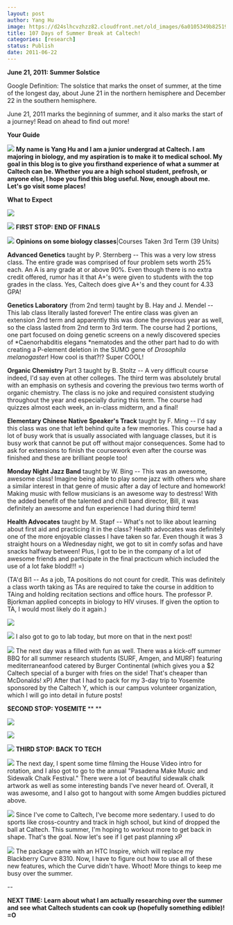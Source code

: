```yaml
---
layout: post
author: Yang Hu
image: https://d24slhcvzhzz82.cloudfront.net/old_images/6a0105349b8251970b0154332c7933970c-800wi.jpg
title: 107 Days of Summer Break at Caltech!
categories: [research]
status: Publish
date: 2011-06-22
---
```



**June 21, 2011: Summer Solstice**

Google Definition: The solstice that marks  the onset of summer, at the time of the longest day, about June 21 in  the northern hemisphere and December 22 in the southern hemisphere.

June 21, 2011 marks the beginning of summer, and it also marks the start of a journey! Read on ahead to find out more!

**Your Guide**

![](https://d24slhcvzhzz82.cloudfront.net/old_images/6a0105349b8251970b014e894cb8df970d-800wi.jpg)
**My name is Yang Hu and I am a junior undergrad at Caltech. I am majoring in biology, and my aspiration is to make it to medical school. My goal in this blog is to give you firsthand experience of what a summer at Caltech can be. Whether you are a high school student, prefrosh, or anyone else, I hope you find this blog useful. Now, enough about me. Let's go visit some places!**

**What to Expect**

![](https://d24slhcvzhzz82.cloudfront.net/old_images/6a0105349b8251970b01538f59848c970b-800wi.jpg)


![](https://d24slhcvzhzz82.cloudfront.net/old_images/caltech_as_it_happens/6a0105349b8251970b014e894cbcf5970d.jpg)
**FIRST STOP: END OF FINALS**

![](https://d24slhcvzhzz82.cloudfront.net/old_images/6a0105349b8251970b014e894ccd73970d-800wi.jpg)
**Opinions on some biology classes**|Courses Taken 3rd Term (39 Units)

**Advanced Genetics** taught by P. Sternberg -- This was a very low stress class. The entire grade was comprised of four problem sets worth 25% each. An A is any grade at or above 90%. Even though there is no extra credit offered, rumor has it that A+'s were given to students with the top grades in the class. Yes, Caltech does give A+'s and they count for 4.33 GPA!

**Genetics Laboratory** (from 2nd term) taught by B. Hay and J. Mendel -- This lab class literally lasted forever! The entire class was given an extension 2nd term and apparently this was done the previous year as well, so the class lasted from 2nd term to 3rd term. The course had 2 portions, one part focused on doing genetic screens on a newly discovered species of *Caenorhabditis elegans *nematodes and the other part had to do with creating a P-element deletion in the SUMO gene of *Drosophila melanogaster*! How cool is that?!? Super COOL!

**Organic Chemistry** Part 3 taught by B. Stoltz -- A very difficult course indeed, I'd say even at other colleges. The third term was absolutely brutal with an emphasis on sythesis and covering the previous two terms worth of organic chemistry. The class is no joke and required consistent studying throughout the year and especially during this term. The course had quizzes almost each week, an in-class midterm, and a final!

**Elementary Chinese Native Speaker's Track** taught by F. Ming -- I'd say this class was one that left behind quite a few memories. This course had a lot of busy work that is usually associated with language classes, but it is busy work that cannot be put off without major consequences. Some had to ask for extensions to finish the coursework even after the course was finished and these are brilliant people too! 

**Monday Night Jazz Band** taught by W. Bing -- This was an awesome, awesome class! Imagine being able to play some jazz with others who share a similar interest in that genre of music after a day of lecture and homework! Making music with fellow musicians is an awesome way to destress! With the added benefit of the talented and chill band director, Bill, it was definitely an awesome and fun experience I had during third term! 

**Health Advocates** taught by M. Stapf -- What's not to like about learning about first aid and practicing it in the class? Health advocates was definitely one of the more enjoyable classes I have taken so far. Even though it was 3 straight hours on a Wednesday night, we got to sit in comfy sofas and have snacks halfway between! Plus, I got to be in the company of a lot of awesome friends and participate in the final practicum which included the use of a lot fake blodd!!! =)

(TA'd Bi1 -- As a job, TA positions do not count for credit. This was definitely a class worth taking as TAs are required to take the course in addition to TAing and holding recitation sections and office hours. The professor P. Bjorkman applied concepts in biology to HIV viruses. If given the option to TA, I would most likely do it again.)

![](https://d24slhcvzhzz82.cloudfront.net/old_images/6a0105349b8251970b0154332cd503970c-800wi.jpg)


![](https://d24slhcvzhzz82.cloudfront.net/old_images/6a0105349b8251970b01538f59cd0c970b-800wi.jpg)
I also got to go to lab today, but more on that in the next post!

![](https://d24slhcvzhzz82.cloudfront.net/old_images/6a0105349b8251970b01538f59d17e970b-800wi.jpg)
The next day was a filled with fun as well. There was a kick-off summer BBQ for all summer research students (SURF, Amgen, and MURF) featuring mediterraneanfood catered by Burger Continental (which gives you a $2 Caltech special of a burger with fries on the side! That's cheaper than McDonalds! xP) After that I had to pack for my 3-day trip to Yosemite sponsored by the Caltech Y, which is our campus volunteer organization, which I will go into detail in future posts!

**SECOND STOP: YOSEMITE** ** **

![](https://d24slhcvzhzz82.cloudfront.net/old_images/6a0105349b8251970b014e894d156e970d-800wi.jpg)


![](https://d24slhcvzhzz82.cloudfront.net/old_images/6a0105349b8251970b0154332d1195970c-800wi.jpg)


![](https://d24slhcvzhzz82.cloudfront.net/old_images/6a0105349b8251970b0154332d156f970c-800wi.jpg)
**THIRD STOP: BACK TO TECH**

![](https://d24slhcvzhzz82.cloudfront.net/old_images/6a0105349b8251970b0154332d185f970c-800wi.jpg)
The next day, I spent some time filming the House Video intro for rotation, and I also got to go to the annual "Pasadena Make Music and Sidewalk Chalk Festival." There were a lot of beautiful sidewalk chalk artwork as well as some interesting bands I've never heard of. Overall, it was awesome, and I also got to hangout with some Amgen buddies pictured above.


![](https://d24slhcvzhzz82.cloudfront.net/old_images/6a0105349b8251970b0154332d1b38970c-800wi.jpg)
Since I've come to Caltech, I've become more sedentary. I used to do sports like cross-country and track in high school, but kind of dropped the ball at Caltech. This summer, I'm hoping to workout more to get back in shape. That's the goal. Now let's see if I get past planning xP

![](https://d24slhcvzhzz82.cloudfront.net/old_images/6a0105349b8251970b014e894d258b970d-800wi.jpg)
The package came with an HTC Inspire, which will replace my Blackberry Curve 8310. Now, I have to figure out how to use all of these new features, which the Curve didn't have. Whoot! More things to keep me busy over the summer.

--

**NEXT TIME: Learn about what I am actually researching over the summer and see what Caltech students can cook up (hopefully something edible)! =O**

